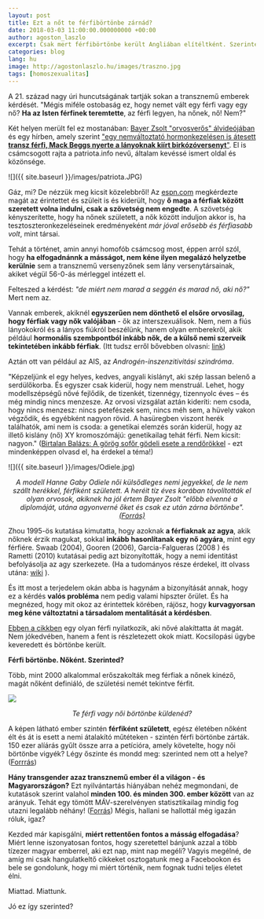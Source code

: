 ```yaml
---
layout: post
title: Ezt a nőt te férfibörtönbe zárnád?
date: 2018-03-03 11:00:00.000000000 +00:00
author: agoston_laszlo
excerpt: Csak mert férfibörtönbe került Angliában elítéltként. Szerinted ez nincs jól? Nagyon el fogsz csodálkozni, hogy mégis mennyien támogatják - talán tudatlanságból - hogy így legyen! 
categories: blog
lang: hu
image: http://agostonlaszlo.hu/images/traszno.jpg
tags: [homoszexualitas]
---
```

A 21. század nagy úri huncutságának tartják sokan a transznemű emberek kérdését. "Mégis miféle ostobaság ez, hogy nemet vált egy férfi vagy egy nő? **Ha az Isten férfinek teremtette**, az férfi legyen, ha nőnek, nő! Nem?"

Két helyen merült fel ez mostanában: <a href="http://agostonlaszlo.hu/blog/bayer-zsolt-vedelmeben/" target="blank">Bayer Zsolt "orvosverős" álvideójában</a> és egy hírben, amely szerint <a href="http://patriota.info/amp/sport-halala-transznemu-fiu-nyerte-a-lanyok-birkozoversenyet/" target="blank">"egy nemváltoztató hormonkezelésen is átesett <b>transz férfi, Mack Beggs nyerte a lányoknak kiírt birkózóversenyt</b>"</a>. El is csámcsogott rajta a patriota.info nevű, általam kevéssé ismert oldal és közönsége.

![]({{ site.baseurl }}/images/patriota.JPG)

Gáz, mi? De nézzük meg kicsit közelebbről! Az <a href="http://www.espn.com/espnw/sports/article/18767310/transgender-wrestler-mack-beggs-euless-trinity-wins-texas-state-girls-wrestling-title" target="blank">espn.com</a> megkérdezte magát az érintettet és szüleit is és kiderült, hogy **ő maga a férfiak között szeretett volna indulni, csak a szövetség nem engedte**. A szövetség kényszerítette, hogy ha nőnek született, a nők között induljon akkor is, ha tesztoszteronkezeléseinek eredményeként *már jóval erősebb és férfiasabb volt*, mint társai.

Tehát a történet, amin annyi homofób csámcsog most, éppen arról szól, hogy **ha elfogadnánnk a másságot, nem kéne ilyen megalázó helyzetbe kerülnie** sem a transznemű versenyzőnek sem lány versenytársainak, akiket végül 56-0-ás mérleggel intézett el.

Felteszed a kérdést: *"de miért nem marad a seggén és marad nő, aki nő?"* Mert nem az.

Vannak emberek, akiknél **egyszerűen nem dönthető el elsőre orvosilag, hogy férfiak vagy nők valójában** - ők az interszexuálisok. Nem, nem a fiús lányokokról és a lányos fiúkról beszélünk, hanem olyan emberekről, akik például **hormonális szembpontból inkább nők, de a külső nemi szerveik tekintetében inkább férfiak**. (Itt tudsz erről bővebben olvasni: <a href="http://uvegplafon.blog.hu/2015/09/30/mi_tortenik_ha_a_kisbabank_egyszerre_lany_es_fiu" target="blank">link</a>)

Aztán ott van például az AIS, az *Androgén-inszenzitivitási szindróma*.

"Képzeljünk el egy helyes, kedves, angyali kislányt, aki szép lassan belenő a serdülőkorba. És egyszer csak kiderül, hogy nem menstruál. Lehet, hogy modellszépségű nővé fejlődik, de tizenkét, tizennégy, tizennyolc éves – és még mindig nincs menzesze. Az orvosi vizsgálat aztán kideríti: nem csoda, hogy nincs menzesz: nincs petefészek sem, nincs méh sem, a hüvely vakon végződik, és egyébként nagyon rövid. A hasüregben viszont herék találhatók, ami nem is csoda: a genetikai elemzés során kiderül, hogy az illető kislány (nő) XY kromoszómájú: genetikailag tehát férfi. Nem kicsit: nagyon." (<a href="http://birtalan.blogspot.hu/2008/05/grg-sofr-gdeli-esete-rendrkkel.html" target="blank">Birtalan Balázs: A görög sofőr gödeli esete a rendőrökkel</a> - ezt mindenképpen olvasd el, ha érdekel a téma!)

![]({{ site.baseurl }}/images/Odiele.jpg)
<center><i>A modell Hanne Gaby Odiele női külsődleges nemi jegyekkel, de le nem szállt herékkel, férfiként született. A heréit tíz éves korában távolították el olyan orvosok, akiknek ha jól értem Bayer Zsolt "előbb elvenné a diplomáját, utána agyonverné őket és csak ez után zárna börtönbe". <a href="https://www.youtube.com/watch?v=OzoU1qhXWAk" target="blank">(Forrás)</a></i></center>

Zhou 1995-ös kutatása kimutatta, hogy azoknak **a férfiaknak az agya**, akik nőknek érzik magukat, sokkal **inkább hasonlítanak egy nő agyára**, mint egy férfiére. Swaab (2004), Gooren (2006), Garcia-Falgueras (2008 ) és Rametti (2010) kutatásai pedig azt bizonyították, hogy a nemi identitást befolyásolja az agy szerkezete. (Ha a tudományos része érdekel, itt olvass utána: [wiki](https://en.wikipedia.org/wiki/Causes_of_transsexuality) ). 

És itt most a terjedelem okán abba is hagynám a bizonyítását annak, hogy ez a kérdés **valós probléma** nem pedig valami hipszter őrület. És ha megnézed, hogy mit okoz az érintettek körében, rájösz, hogy **kurvagyorsan meg kéne változtatni a társadalom mentalitását a kérdésben**.

<a href="http://www.independent.co.uk/news/world/australasia/transgender-woman-raped-2000-times-male-prison-a6989366.html" target="blank">Ebben a cikkben</a> egy olyan férfi nyilatkozik, aki nővé alakíttatta át magát. Nem jókedvében, hanem a fent is részletezett okok miatt. Kocsilopási ügybe keveredett és börtönbe került.

**Férfi börtönbe. Nőként. Szerinted?**

Több, mint 2000 alkalommal erőszakolták meg férfiak a nőnek kinéző, magát nőként definiáló, de születési nemét tekintve férfit.

![](http://agostonlaszlo.hu/images/traszno.jpg)
<center><i>Te férfi vagy női börtönbe küldenéd?</i></center>

A képen látható ember szintén **férfiként született**, egész életében nőként élt és át is esett a nemi átalakító műtéteken - szintén férfi börtönbe zárták. 150 ezer alíárás gyűlt össze arra a petícióra, amely követelte, hogy női börtönbe vigyék? Légy őszinte és mondd meg: szerinted nem ott a helye? (<a href="http://www.independent.co.uk/news/uk/crime/tara-hudson-transgender-woman-moved-to-womens-prison-after-public-outcry-a6715476.html" target="blank">Forrrás</a>)

**Hány transgender azaz transznemű ember él a világon - és Magyarországon?** Ezt nyilvántartás hiányában nehéz megmondani, de kutatások szerint valahol **minden 100. és minden 300. ember között** van az arányuk. Tehát egy tömött MÁV-szerelvényen statisztikailag mindig fog utazni legalább néhány! (<a href="https://www.nytimes.com/2016/07/01/health/transgender-population.html" target="blank">Forrás</a>) Mégis, hallani se hallottál még igazán róluk, igaz?

Kezded már kapisgálni, **miért rettentően fontos a másság elfogadása**? Miért lenne iszonyatosan fontos, hogy szeretettel bánjunk azzal a több tízezer magyar emberrel, aki ezt nap, mint nap megéli? Vagyis megélné, de amíg mi csak hangulatkeltő cikkeket osztogatunk meg a Facebookon és bele se gondolunk, hogy mi miért történik, nem fognak tudni teljes életet élni.

Miattad. Miattunk.

Jó ez így szerinted?
